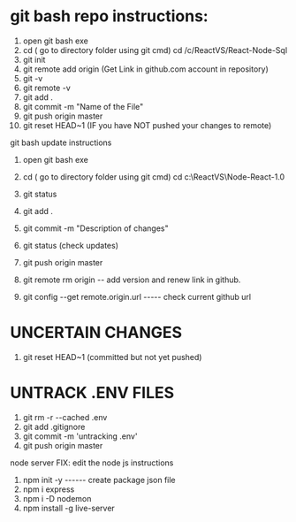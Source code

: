 # git bash repo instructions:

1. open git bash exe
2. cd ( go to directory folder using git cmd)
   cd /c/ReactVS/React-Node-Sql
3. git init
4. git remote add origin (Get Link in github.com account in repository)
5. git -v
6. git remote -v
7. git add .
8. git commit -m "Name of the File"
9. git push origin master
10. git reset HEAD~1 (IF you have NOT pushed your changes to remote)

git bash update instructions

1. open git bash exe
2. cd ( go to directory folder using git cmd)
   cd c:\ReactVS\Node-React-1.0
3. git status
4. git add .
5. git commit -m "Description of changes"
6. git status (check updates)
7. git push origin master

8. git remote rm origin -- add version and renew link in github.
9. git config --get remote.origin.url ----- check current github url

# UNCERTAIN CHANGES

1. git reset HEAD~1 (committed but not yet pushed)

# UNTRACK .ENV FILES

1. git rm -r --cached .env
2. git add .gitignore
3. git commit -m 'untracking .env'
4. git push origin master

node server
FIX: edit the node js instructions

1. npm init -y ------ create package json file
2. npm i express
3. npm i -D nodemon
4. npm install -g live-server
